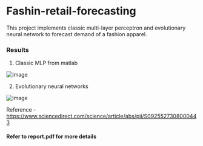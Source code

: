 # Fashin-retail-forecasting
This project implements classic multi-layer perceptron and evolutionary neural network to forecast demand of a fashion apparel.

### Results

1) Classic MLP from matlab

![image](https://user-images.githubusercontent.com/68541043/150674688-72b20311-238a-4c0d-a049-763271a7e84e.png)

2) Evolutionary neural networks

![image](https://user-images.githubusercontent.com/68541043/150674725-c5d937c1-e99b-43c9-b5ac-06303e1b8e68.png)

Reference - https://www.sciencedirect.com/science/article/abs/pii/S0925527308000443

#### Refer to report.pdf for more details

